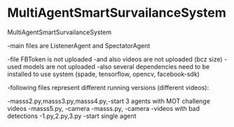 # MultiAgentSmartSurvailanceSystem
MultiAgentSmartSurvailanceSystem

-main files are ListenerAgent and SpectatorAgent

-file FBToken is not uploaded
-and also videos are not uploaded (bcz size)
-used models are not uploaded
-also several dependencies need to be installed to use system (spade, tensorflow, opencv, facebook-sdk)


-following files represent different running versions (different videos):


-masss2.py,masss3.py,masss4.py,-start 3 agents with MOT challenge videos
-masss5.py, -camera
-masss.py, -camera -videos with bad detections
-1.py,2.py,3.py -start single agent
